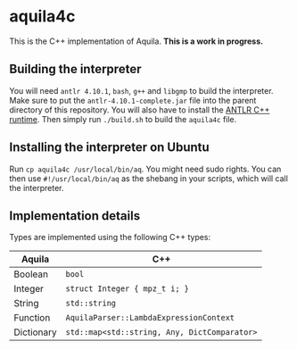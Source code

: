 # aquila4c

This is the C++ implementation of Aquila. **This is a work in progress.**

## Building the interpreter

You will need `antlr 4.10.1`, `bash`, `g++` and `libgmp` to build the interpreter.
Make sure to put the `antlr-4.10.1-complete.jar` file into the parent directory of this repository.
You will also have to install the [ANTLR C++ runtime](https://github.com/antlr/antlr4/blob/master/doc/cpp-target.md).
Then simply run `./build.sh` to build the `aquila4c` file.

## Installing the interpreter on Ubuntu

Run `cp aquila4c /usr/local/bin/aq`. You might need sudo rights.
You can then use `#!/usr/local/bin/aq` as the shebang in your scripts, which will call the interpreter.

## Implementation details

Types are implemented using the following C++ types:

| Aquila     | C++                                          |
|------------|----------------------------------------------|
| Boolean    | `bool`                                       |
| Integer    | `struct Integer { mpz_t i; }`                |
| String     | `std::string`                                |
| Function   | `AquilaParser::LambdaExpressionContext`      |
| Dictionary | `std::map<std::string, Any, DictComparator>` |
